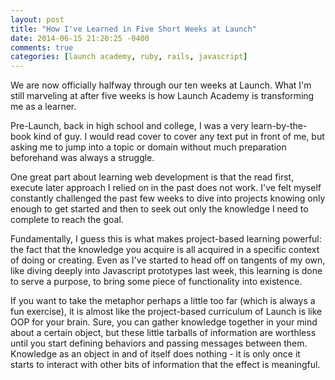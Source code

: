 ```yaml
---
layout: post
title: "How I've Learned in Five Short Weeks at Launch"
date: 2014-06-15 21:20:25 -0400
comments: true
categories: [launch academy, ruby, rails, javascript]
---
```


We are now officially halfway through our ten weeks at Launch. What I'm still marveling at after five weeks is how Launch Academy is transforming me as a learner. 

Pre-Launch, back in high school and college, I was a very learn-by-the-book kind of guy. I would read cover to cover any text put in front of me, but asking me to jump into a topic or domain without much preparation beforehand was always a struggle.

One great part about learning web development is that the read first, execute later approach I relied on in the past does not work. I've felt myself constantly challenged the past few weeks to dive into projects knowing only enough to get started and then to seek out only the knowledge I need to complete to reach the goal. 

Fundamentally, I guess this is what makes project-based learning powerful: the fact that the knowledge you acquire is all acquired in a specific context of doing or creating. Even as I've started to head off on tangents of my own, like diving deeply into Javascript prototypes last week, this learning is done to serve a purpose, to bring some piece of functionality into existence. 

If you want to take the metaphor perhaps a little too far (which is always a fun exercise), it is almost like the project-based curriculum of Launch is like OOP for your brain. Sure, you can gather knowledge together in your mind about a certain object, but these little tarballs of information are worthless until you start defining behaviors and passing messages between them. Knowledge as an object in and of itself does nothing - it is only once it starts to interact with other bits of information that the effect is meaningful. 
